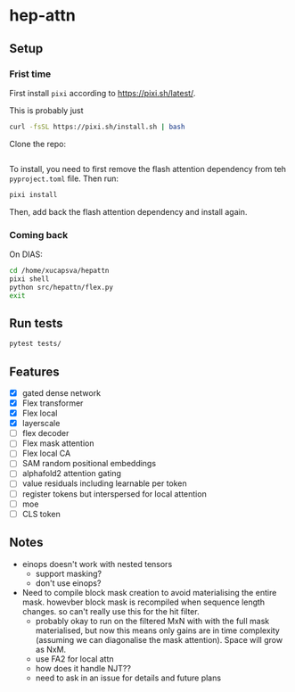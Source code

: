 # hep-attn

## Setup

### Frist time

First install `pixi` according to https://pixi.sh/latest/.

This is probably just

```bash
curl -fsSL https://pixi.sh/install.sh | bash
```

Clone the repo:

```bash

```


To install, you need to first remove the flash attention dependency from teh `pyproject.toml` file. Then run: 

```bash
pixi install
```

Then, add back the flash attention dependency and install again.

### Coming back
On DIAS: 

```bash
cd /home/xucapsva/hepattn
pixi shell
python src/hepattn/flex.py
exit
```

## Run tests

```bash
pytest tests/
```



## Features

- [x] gated dense network
- [x] Flex transformer
- [x] Flex local
- [x] layerscale
- [ ] flex decoder
- [ ] Flex mask attention
- [ ] Flex local CA
- [ ] SAM random positional embeddings
- [ ] alphafold2 attention gating
- [ ] value residuals including learnable per token
- [ ] register tokens but interspersed for local attention
- [ ] moe
- [ ] CLS token

## Notes

- einops doesn't work with nested tensors
    - support masking?
    - don't use einops?
- Need to compile block mask creation to avoid materialising the entire mask. howevber block mask is recompiled when sequence length changes. so can't really use this for the hit filter.
    - probably okay to run on the filtered MxN with with the full mask materialised, but now this means only gains are in time complexity (assuming we can diagonalise the mask attention). Space will grow as NxM. 
    - use FA2 for local attn
    - how does it handle NJT??
    - need to ask in an issue for details and future plans